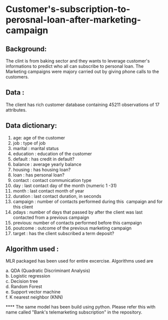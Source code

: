 # Customer's-subscription-to-perosnal-loan-after-marketing-campaign

Background: 
------------
The clint is from baking sector and they wants to leverage customer's informations to predict who all can subscribe to personal loan. 
The Marketing campaigns were majory carried out by giving phone calls to the customers.

Data :
------
The client has rich customer database containing 45211 observations of 17 attributes.

Data dictionary:
-----------------
1. age: age of the customer  
2. job : type of job   
3. marital : marital status  
4. education : education of the customer  
5. default : has credit in default?   
6. balance : average yearly balance  
7. housing : has housing loan?  
8. loan : has personal loan?  
9. contact : contact communication type  
10. day : last contact day of the month (numeric 1 -31)    
11. month : last contact month of year  
12. duration : last contact duration, in seconds  
13. campaign : number of contacts performed during this  campaign and for this client   
14. pdays : number of days that passed by after the client was last contacted from a previous campaign   
15. previous: number of contacts performed before this campaign  
16. poutcome : outcome of the previous marketing campaign  
17. target : has the client subscribed a term deposit?  

Algorithm used :
----------------
MLR packaged has been used for entire excercise. Algorithms used are  

a. QDA (Quadratic Discriminant Analysis)  
b. Logistic regression  
c. Decision tree  
d. Random Forest  
e. Support vector machine  
f. K nearest neighbor (KNN)  

**** The same model has been build using python. Please refer this with name called "Bank's telemarketing subscription" in the repository.
